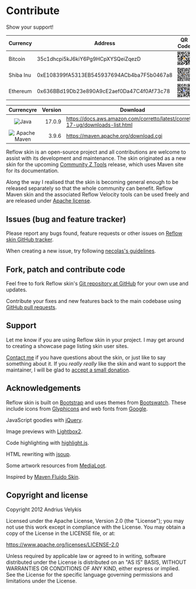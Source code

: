 # Contribute



Show your support!


| Currency    | Address                                    | QR Code                                        |
|-------------|--------------------------------------------|------------------------------------------------|
| Bitcoin     | 35c1dhcpi5kJ6kiY6Pg9HCpXYSQeiZqezD         | ![Bitcoin](images/BitcoinAddress_QRCode.png)   |
| Shiba Inu   | 0xE108399fA5313EB545937694ACb4ba7F5b0467a8 | ![Shiba](images/ShibaInuAddress_QRCode.png)    |
| Ethereum    | 0x636BBd19Db23e890A9cE2aef0Da47C4f0Af73c78 | ![Ethereum](images/EthereumAddress_ARCode.png) |


|                                                      Currencyre                                                       |  Version | Download                                                                       |
|:---------------------------------------------------------------------------------------------------------------------------:|---------:|--------------------------------------------------------------------------------|
|          ![Java](https://img.shields.io/badge/java-%23ED8B00.svg?style=for-the-badge&logo=openjdk&logoColor=white)          |   17.0.9 | https://docs.aws.amazon.com/corretto/latest/corretto-17-ug/downloads-list.html |
| ![Apache Maven](https://img.shields.io/badge/Apache%20Maven-C71A36?style=for-the-badge&logo=Apache%20Maven&logoColor=white) |    3.9.6 | https://maven.apache.org/download.cgi                                          |





Reflow skin is an open-source project and all contributions are welcome to assist with its
development and maintenance. The skin originated as a new skin for the upcoming
[Community Z Tools][czt] release, which uses Maven site for its documentation.

Along the way I realised that the skin is becoming general enough to be released separately so that
the whole community can benefit. Reflow Maven skin and the associated Reflow Velocity tools can be
used freely and are released under [Apache license][apache-license].

[czt]: https://czt.sourceforge.net
[apache-license]: https://www.apache.org/licenses/LICENSE-2.0


## Issues (bug and feature tracker)

Please report any bugs found, feature requests or other issues on
[Reflow skin GitHub tracker][reflow-issues].

When creating a new issue, try following [necolas's guidelines][issue-guidelines].

[reflow-issues]: https://github.com/olamy/reflow-maven-skin/issues/
[issue-guidelines]: https://github.com/necolas/issue-guidelines/#readme


## Fork, patch and contribute code

Feel free to fork Reflow skin's [Git repository at GitHub][reflow-github] for your own use and
updates.

Contribute your fixes and new features back to the main codebase using
[GitHub pull requests][github-pull-req].

[reflow-github]: https://github.com/olamy/reflow-maven-skin/
[github-pull-req]: https://help.github.com/articles/using-pull-requests


## Support

Let me know if you are using Reflow skin in your project. I may get around to creating a showcase
page listing skin user sites.

[Contact me][av-site] if you have questions about the skin, or just like to say something about it.
If you _really really_ like the skin and want to support the maintainer, I will be glad to
[accept a small donation][donate].

[av-site]: https://twitter.com/olamy
[donate]: https://paypal.me/oliverlamy


## Acknowledgements

Reflow skin is built on [Bootstrap][bootstrap] and uses themes from [Bootswatch][bootswatch].
These include icons from [Glyphicons][glyphicons] and web fonts from [Google][webfonts].

JavaScript goodies with [jQuery][jquery].

Image previews with [Lightbox2][lightbox2].

Code highlighting with [highlight.js][highlight-js].

HTML rewriting with [jsoup][jsoup].

Some artwork resources from [MediaLoot][medialoot].

Inspired by [Maven Fluido Skin][fluido].

[bootstrap]: https://getbootstrap.com/
[bootswatch]: https://bootswatch.com/
[glyphicons]: https://glyphicons.com/
[webfonts]: https://www.google.com/webfonts/
[jquery]: https://jquery.org
[lightbox2]: https://lokeshdhakar.com/projects/lightbox2
[highlight-js]: https://softwaremaniacs.org/soft/highlight/en/
[jsoup]: https://jsoup.org/
[medialoot]: https://medialoot.com/
[fluido]: https://maven.apache.org/skins/maven-fluido-skin/


## Copyright and license

Copyright 2012 Andrius Velykis

Licensed under the Apache License, Version 2.0 (the "License");
you may not use this work except in compliance with the License.
You may obtain a copy of the License in the LICENSE file, or at:

   https://www.apache.org/licenses/LICENSE-2.0

Unless required by applicable law or agreed to in writing, software
distributed under the License is distributed on an "AS IS" BASIS,
WITHOUT WARRANTIES OR CONDITIONS OF ANY KIND, either express or implied.
See the License for the specific language governing permissions and
limitations under the License.
